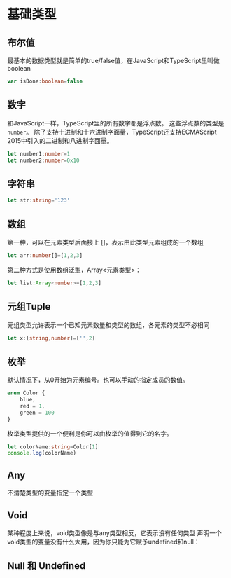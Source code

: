 # 基础类型

## 布尔值
最基本的数据类型就是简单的true/false值，在JavaScript和TypeScript里叫做boolean
```ts
var isDone:boolean=false
```
## 数字
和JavaScript一样，TypeScript里的所有数字都是浮点数。 这些浮点数的类型是 ```number```。 除了支持十进制和十六进制字面量，TypeScript还支持ECMAScript 2015中引入的二进制和八进制字面量。

```ts
let number1:number=1
let number2:number=0x10
```

## 字符串


```ts
let str:string='123'
```
## 数组
第一种，可以在元素类型后面接上 []，表示由此类型元素组成的一个数组
```ts
let arr:number[]=[1,2,3]
```
第二种方式是使用数组泛型，Array<元素类型>：

```ts
let list:Array<number>=[1,2,3]
```
## 元组Tuple
元组类型允许表示一个已知元素数量和类型的数组，各元素的类型不必相同
```ts
let x:[string,number]=['',2]
```

## 枚举
默认情况下，从0开始为元素编号。也可以手动的指定成员的数值。
```ts
enum Color {
    blue,
    red = 1,
    green = 100
}
```
枚举类型提供的一个便利是你可以由枚举的值得到它的名字。
```ts
let colorName:string=Color[1]
console.log(colorName)
```

## Any
不清楚类型的变量指定一个类型

## Void
某种程度上来说，void类型像是与any类型相反，它表示没有任何类型
声明一个void类型的变量没有什么大用，因为你只能为它赋予undefined和null： 
## Null 和 Undefined

